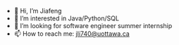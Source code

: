 - 👋 Hi, I’m Jiafeng
- 👀 I’m interested in Java/Python/SQL
- 💞️ I’m looking for software engineer summer internship
- 📫 How to reach me: jli740@uottawa.ca

